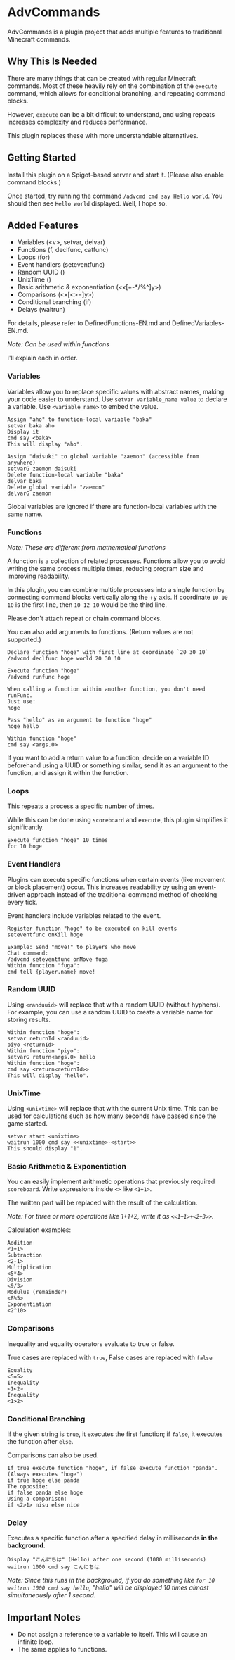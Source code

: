 # AdvCommands
AdvCommands is a plugin project that adds multiple features to traditional Minecraft commands.

## Why This Is Needed
There are many things that can be created with regular Minecraft commands.
Most of these heavily rely on the combination of the `execute` command, which allows for conditional branching, and repeating command blocks.

However, `execute` can be a bit difficult to understand, and using repeats increases complexity and reduces performance.

This plugin replaces these with more understandable alternatives.

## Getting Started
Install this plugin on a Spigot-based server and start it. (Please also enable command blocks.)

Once started, try running the command `/advcmd cmd say Hello world`.
You should then see `Hello world` displayed. Well, I hope so.

## Added Features
- Variables (\<v\>, setvar, delvar)
- Functions (f, declfunc, catfunc)
- Loops (for)
- Event handlers (seteventfunc)
- Random UUID (<randuuid>)
- UnixTime (<unixtime>)
- Basic arithmetic & exponentiation (<x[+-*/%^]y>)
- Comparisons (<x[<>=]y>)
- Conditional branching (if)
- Delays (waitrun)

For details, please refer to DefinedFunctions-EN.md and DefinedVariables-EN.md.

*Note: Can be used within functions*

I'll explain each in order.

### Variables
Variables allow you to replace specific values with abstract names, making your code easier to understand.
Use `setvar variable_name value` to declare a variable.
Use `<variable_name>` to embed the value.
```
Assign "aho" to function-local variable "baka"
setvar baka aho
Display it
cmd say <baka>
This will display "aho".

Assign "daisuki" to global variable "zaemon" (accessible from anywhere)
setvarG zaemon daisuki
Delete function-local variable "baka"
delvar baka
Delete global variable "zaemon"
delvarG zaemon
```
Global variables are ignored if there are function-local variables with the same name.

### Functions
*Note: These are different from mathematical functions*

A function is a collection of related processes.
Functions allow you to avoid writing the same process multiple times, reducing program size and improving readability.

In this plugin, you can combine multiple processes into a single function by connecting command blocks vertically along the +y axis.
If coordinate `10 10 10` is the first line, then `10 12 10` would be the third line.

Please don't attach repeat or chain command blocks.

You can also add arguments to functions. (Return values are not supported.)

```
Declare function "hoge" with first line at coordinate `20 30 10`
/advcmd declfunc hoge world 20 30 10

Execute function "hoge"
/advcmd runfunc hoge

When calling a function within another function, you don't need runFunc.
Just use:
hoge

Pass "hello" as an argument to function "hoge"
hoge hello

Within function "hoge"
cmd say <args.0>
```
If you want to add a return value to a function, decide on a variable ID beforehand using a UUID or something similar, send it as an argument to the function, and assign it within the function.

### Loops
This repeats a process a specific number of times.

While this can be done using `scoreboard` and `execute`, this plugin simplifies it significantly.

```
Execute function "hoge" 10 times
for 10 hoge
```

### Event Handlers
Plugins can execute specific functions when certain events (like movement or block placement) occur.
This increases readability by using an event-driven approach instead of the traditional command method of checking every tick.

Event handlers include variables related to the event.

```
Register function "hoge" to be executed on kill events
seteventfunc onKill hoge

Example: Send "move!" to players who move
Chat command:
/advcmd seteventfunc onMove fuga
Within function "fuga":
cmd tell {player.name} move!
```

### Random UUID
Using `<randuuid>` will replace that with a random UUID (without hyphens).
For example, you can use a random UUID to create a variable name for storing results.
```
Within function "hoge":
setvar returnId <randuuid>
piyo <returnId>
Within function "piyo":
setvarG return<args.0> hello
Within function "hoge":
cmd say <return<returnId>>
This will display "hello".
```

### UnixTime
Using `<unixtime>` will replace that with the current Unix time.
This can be used for calculations such as how many seconds have passed since the game started.
```
setvar start <unixtime>
waitrun 1000 cmd say <<unixtime>-<start>>
This should display "1".
```

### Basic Arithmetic & Exponentiation
You can easily implement arithmetic operations that previously required `scoreboard`.
Write expressions inside `<>` like `<1+1>`.

The written part will be replaced with the result of the calculation.

*Note: For three or more operations like 1+1+2, write it as `<<1+1>+<2+3>>`.*

Calculation examples:
```
Addition
<1+1>
Subtraction
<2-1>
Multiplication
<5*4>
Division
<9/3>
Modulus (remainder)
<8%5>
Exponentiation
<2^10>
```

### Comparisons
Inequality and equality operators evaluate to true or false.

True cases are replaced with `true`,
False cases are replaced with `false`
```
Equality
<5=5>
Inequality
<1<2>
Inequality
<1>2>
```

### Conditional Branching
If the given string is `true`, it executes the first function; if `false`, it executes the function after `else`.

Comparisons can also be used.
```
If true execute function "hoge", if false execute function "panda". (Always executes "hoge")
if true hoge else panda
The opposite:
if false panda else hoge
Using a comparison:
if <2>1> nisu else nice
```

### Delay
Executes a specific function after a specified delay in milliseconds **in the background**.
```
Display "こんにちは" (Hello) after one second (1000 milliseconds)
waitrun 1000 cmd say こんにちは
```
*Note: Since this runs in the background, if you do something like `for 10 waitrun 1000 cmd say hello`, "hello" will be displayed 10 times almost simultaneously after 1 second.*

## Important Notes
- Do not assign a reference to a variable to itself. This will cause an infinite loop.
- The same applies to functions.